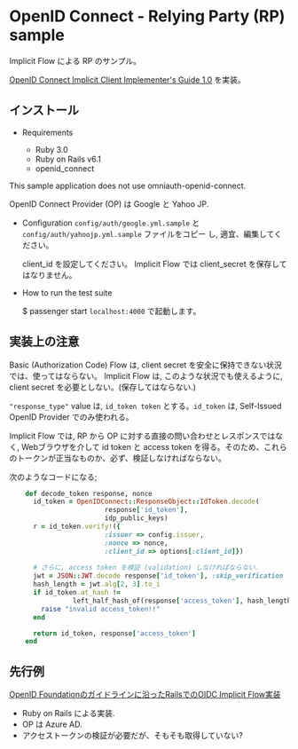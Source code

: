 
# OpenID Connect - Relying Party (RP) sample

Implicit Flow による RP のサンプル。

[OpenID Connect Implicit Client Implementer's Guide 1.0](https://openid.net/specs/openid-connect-implicit-1_0.html) を実装。



## インストール

* Requirements

  - Ruby 3.0
  - Ruby on Rails v6.1 
  - openid_connect

This sample application does not use omniauth-openid-connect.

  OpenID Connect Provider (OP) は Google と Yahoo JP.


* Configuration
  `config/auth/google.yml.sample` と `config/auth/yahoojp.yml.sample` ファイルをコピー
  し, 適宜、編集してください。

  client_id を設定してください。
  Implicit Flow では client_secret を保存してはなりません。
  
* How to run the test suite

    $ passenger start
`localhost:4000` で起動します。



## 実装上の注意

Basic (Authorization Code) Flow は, client secret を安全に保持できない状況では、使ってはならない。
Implicit Flow は, このような状況でも使えるように, client secret を必要としない。(保存してはならない.)

`"response_type"` value は, `id_token token` とする。`id_token` は, Self-Issued OpenID Provider でのみ使われる。

Implicit Flow では, RP から OP に対する直接の問い合わせとレスポンスではなく, Webブラウザを介して id token と access token を得る。そのため、これらのトークンが正当なものか、必ず、検証しなければならない。

次のようなコードになる;

```ruby
    def decode_token response, nonce
      id_token = OpenIDConnect::ResponseObject::IdToken.decode(
                        response['id_token'],
                        idp_public_keys)
      r = id_token.verify!({
                        :issuer => config.issuer,
                        :nonce => nonce,
                        :client_id => options[:client_id]})
    
      # さらに, access token を検証 (validation) しなければならない.
      jwt = JSON::JWT.decode response['id_token'], :skip_verification
      hash_length = jwt.alg[2, 3].to_i
      if id_token.at_hash !=
                left_half_hash_of(response['access_token'], hash_length)
        raise "invalid access_token!!"
      end

      return id_token, response['access_token']
    end
```



## 先行例

[OpenID Foundationのガイドラインに沿ったRailsでのOIDC Implicit Flow実装](https://selmertsx.hatenablog.com/entry/2018/08/22/104510)

  * Ruby on Rails による実装.
  * OP は Azure AD.
  * アクセストークンの検証が必要だが、そもそも取得していない?

